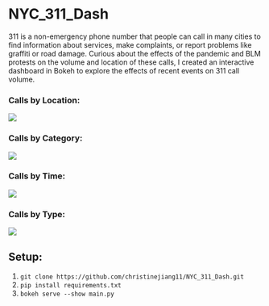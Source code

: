 # NYC_311_Dash
311 is a non-emergency phone number that people can call in many cities to find information about services, make complaints, or report problems like graffiti or road damage. Curious about the effects of the pandemic and BLM protests on the volume and location of these calls, I created an interactive dashboard in Bokeh to explore the effects of recent events on 311 call volume. 

### Calls by Location:
![](mapgif.gif)

### Calls by Category:
![](categorygif.gif)

### Calls by Time:
![](timegif.gif)

### Calls by Type:
![](typegif.gif)

## Setup:
1. `git clone https://github.com/christinejiang11/NYC_311_Dash.git`
2. `pip install requirements.txt`
3. `bokeh serve --show main.py`

